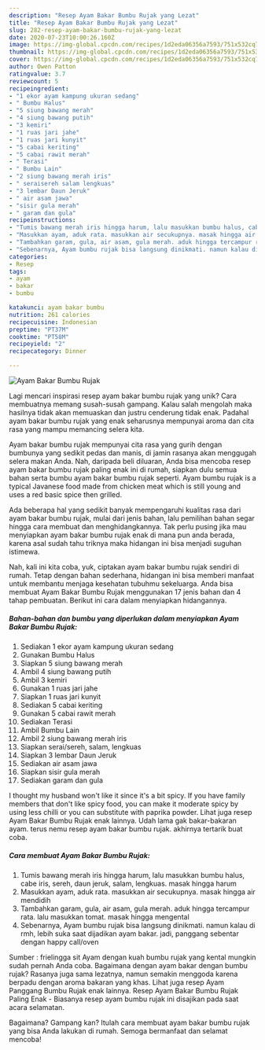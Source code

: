 ```yaml
---
description: "Resep Ayam Bakar Bumbu Rujak yang Lezat"
title: "Resep Ayam Bakar Bumbu Rujak yang Lezat"
slug: 282-resep-ayam-bakar-bumbu-rujak-yang-lezat
date: 2020-07-23T10:00:26.160Z
image: https://img-global.cpcdn.com/recipes/1d2eda06356a7593/751x532cq70/ayam-bakar-bumbu-rujak-foto-resep-utama.jpg
thumbnail: https://img-global.cpcdn.com/recipes/1d2eda06356a7593/751x532cq70/ayam-bakar-bumbu-rujak-foto-resep-utama.jpg
cover: https://img-global.cpcdn.com/recipes/1d2eda06356a7593/751x532cq70/ayam-bakar-bumbu-rujak-foto-resep-utama.jpg
author: Owen Patton
ratingvalue: 3.7
reviewcount: 5
recipeingredient:
- "1 ekor ayam kampung ukuran sedang"
- " Bumbu Halus"
- "5 siung bawang merah"
- "4 siung bawang putih"
- "3 kemiri"
- "1 ruas jari jahe"
- "1 ruas jari kunyit"
- "5 cabai keriting"
- "5 cabai rawit merah"
- " Terasi"
- " Bumbu Lain"
- "2 siung bawang merah iris"
- " seraisereh salam lengkuas"
- "3 lembar Daun Jeruk"
- " air asam jawa"
- "sisir gula merah"
- " garam dan gula"
recipeinstructions:
- "Tumis bawang merah iris hingga harum, lalu masukkan bumbu halus, cabe iris, sereh, daun jeruk, salam, lengkuas. masak hingga harum"
- "Masukkan ayam, aduk rata. masukkan air secukupnya. masak hingga air mendidih"
- "Tambahkan garam, gula, air asam, gula merah. aduk hingga tercampur rata. lalu masukkan tomat. masak hingga mengental"
- "Sebenarnya, Ayam bumbu rujak bisa langsung dinikmati. namun kalau di rmh, lebih suka saat dijadikan ayam bakar. jadi, panggang sebentar dengan happy call/oven"
categories:
- Resep
tags:
- ayam
- bakar
- bumbu

katakunci: ayam bakar bumbu 
nutrition: 261 calories
recipecuisine: Indonesian
preptime: "PT37M"
cooktime: "PT58M"
recipeyield: "2"
recipecategory: Dinner

---
```



![Ayam Bakar Bumbu Rujak](https://img-global.cpcdn.com/recipes/1d2eda06356a7593/751x532cq70/ayam-bakar-bumbu-rujak-foto-resep-utama.jpg)

Lagi mencari inspirasi resep ayam bakar bumbu rujak yang unik? Cara membuatnya memang susah-susah gampang. Kalau salah mengolah maka hasilnya tidak akan memuaskan dan justru cenderung tidak enak. Padahal ayam bakar bumbu rujak yang enak seharusnya mempunyai aroma dan cita rasa yang mampu memancing selera kita.

Ayam bakar bumbu rujak mempunyai cita rasa yang gurih dengan bumbunya yang sedikit pedas dan manis, di jamin rasanya akan menggugah selera makan Anda. Nah, daripada beli diluaran, Anda bisa mencoba resep ayam bakar bumbu rujak paling enak ini di rumah, siapkan dulu semua bahan serta bumbu ayam bakar bumbu rujak seperti. Ayam bumbu rujak is a typical Javanese food made from chicken meat which is still young and uses a red basic spice then grilled.

Ada beberapa hal yang sedikit banyak mempengaruhi kualitas rasa dari ayam bakar bumbu rujak, mulai dari jenis bahan, lalu pemilihan bahan segar hingga cara membuat dan menghidangkannya. Tak perlu pusing jika mau menyiapkan ayam bakar bumbu rujak enak di mana pun anda berada, karena asal sudah tahu triknya maka hidangan ini bisa menjadi suguhan istimewa.


Nah, kali ini kita coba, yuk, ciptakan ayam bakar bumbu rujak sendiri di rumah. Tetap dengan bahan sederhana, hidangan ini bisa memberi manfaat untuk membantu menjaga kesehatan tubuhmu sekeluarga. Anda bisa membuat Ayam Bakar Bumbu Rujak menggunakan 17 jenis bahan dan 4 tahap pembuatan. Berikut ini cara dalam menyiapkan hidangannya.

<!--inarticleads1-->

##### Bahan-bahan dan bumbu yang diperlukan dalam menyiapkan Ayam Bakar Bumbu Rujak:

1. Sediakan 1 ekor ayam kampung ukuran sedang
1. Gunakan  Bumbu Halus
1. Siapkan 5 siung bawang merah
1. Ambil 4 siung bawang putih
1. Ambil 3 kemiri
1. Gunakan 1 ruas jari jahe
1. Siapkan 1 ruas jari kunyit
1. Sediakan 5 cabai keriting
1. Gunakan 5 cabai rawit merah
1. Sediakan  Terasi
1. Ambil  Bumbu Lain
1. Ambil 2 siung bawang merah iris
1. Siapkan  serai/sereh, salam, lengkuas
1. Siapkan 3 lembar Daun Jeruk
1. Sediakan  air asam jawa
1. Siapkan sisir gula merah
1. Sediakan  garam dan gula


I thought my husband won&#39;t like it since it&#39;s a bit spicy. If you have family members that don&#39;t like spicy food, you can make it moderate spicy by using less chilli or you can substitute with paprika powder. Lihat juga resep Ayam Bakar Bumbu Rujak enak lainnya. Udah lama gak bakar-bakaran ayam. terus nemu resep ayam bakar bumbu rujak. akhirnya tertarik buat coba. 

<!--inarticleads2-->

##### Cara membuat Ayam Bakar Bumbu Rujak:

1. Tumis bawang merah iris hingga harum, lalu masukkan bumbu halus, cabe iris, sereh, daun jeruk, salam, lengkuas. masak hingga harum
1. Masukkan ayam, aduk rata. masukkan air secukupnya. masak hingga air mendidih
1. Tambahkan garam, gula, air asam, gula merah. aduk hingga tercampur rata. lalu masukkan tomat. masak hingga mengental
1. Sebenarnya, Ayam bumbu rujak bisa langsung dinikmati. namun kalau di rmh, lebih suka saat dijadikan ayam bakar. jadi, panggang sebentar dengan happy call/oven


Sumber : frielingga sit Ayam dengan kuah bumbu rujak yang kental mungkin sudah pernah Anda coba. Bagaimana dengan ayam bakar dengan bumbu rujak? Rasanya juga sama lezatnya, namun semakin menggoda karena berpadu dengan aroma bakaran yang khas. Lihat juga resep Ayam Panggang Bumbu Rujak enak lainnya. Resep Ayam Bakar Bumbu Rujak Paling Enak - Biasanya resep ayam bumbu rujak ini disajikan pada saat acara selamatan. 

Bagaimana? Gampang kan? Itulah cara membuat ayam bakar bumbu rujak yang bisa Anda lakukan di rumah. Semoga bermanfaat dan selamat mencoba!
